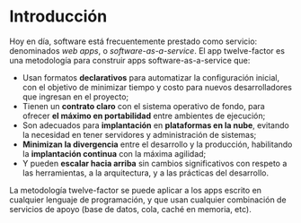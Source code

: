 Introducción
============

Hoy en día, software está frecuentemente prestado como servicio: denominados *web apps*, o *software-as-a-service*. El app twelve-factor es una metodología para construir apps software-as-a-service que:

* Usan formatos **declarativos** para automatizar la configuración inicial, con el objetivo de minimizar tiempo y costo para nuevos desarrolladores que ingresan en el proyecto;
* Tienen un **contrato claro** con el sistema operativo de fondo, para ofrecer **el máximo en portabilidad** entre ambientes de ejecución;
* Son adecuados para **implantación** en **plataformas en la nube**, evitando la necesidad en tener servidores y administración de sistemas;
* **Minimizan la divergencia** entre el desarrollo y la producción, habilitando la **implantación continua** con la máxima agilidad;
* Y pueden **escalar hacia arriba** sin cambios significativos con respeto a las herramientas, a la arquitectura, y a las prácticas del desarrollo.

La metodología twelve-factor se puede aplicar a los apps escrito en cualquier lenguaje de programación, y que usan cualquier combinación de servicios de apoyo (base de datos, cola, caché en memoria, etc).
